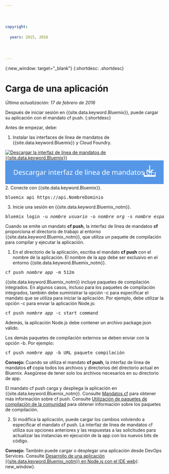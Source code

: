 ```yaml
---

 

copyright:

  years: 2015, 2016

 

---
```


{:new_window: target="_blank"}
{:shortdesc: .shortdesc}

# Carga de una aplicación
*Última actualización: 17 de febrero de 2016*

Después de iniciar sesión en {{site.data.keyword.Bluemix}}, puede cargar su aplicación con el mandato cf push.
{:shortdesc}

Antes de empezar, debe:
  1. Instalar las interfaces de línea de mandatos de {{site.data.keyword.Bluemix}} y Cloud Foundry. 

  <a class="xref" href="http://clis.ng.bluemix.net/ui/home.html" target="_blank" title="(Se abre en una pestaña o ventana
nueva)"><img class="image" src="images/btn_bx_commandline.svg" alt="Descargar la interfaz de línea de mandatos de
{{site.data.keyword.Bluemix}}" /> </a>  <a class="xref" href="https://github.com/cloudfoundry/cli/releases" target="_blank" title="(Se abre
en una pestaña o ventana nueva)"><img class="image" src="images/btn_cf_commandline.svg" alt="Descargar la interfaz de línea de mandatos de Cloud Foundry" /> </a>
  2. Conecte con {{site.data.keyword.Bluemix}}.

  <pre class="pre">bluemix api https://api.<span class="keyword" data-hd-keyref="DomainName">NombreDominio</span></pre>
  
  3. Inicie una sesión en {{site.data.keyword.Bluemix_notm}}.

  <pre class="pre">bluemix login -u <var class="keyword varname" data-hd-keyref="user_ID">nombre_usuario</var> -o <var class="keyword varname" data-hd-keyref="org_name">nombre_org</var> -s <var class="keyword varname" data-hd-keyref="space_name">nombre_espacio</var></pre>

Cuando se emite un mandato **cf push**, la interfaz de línea de mandatos **cf** proporciona el directorio de trabajo al entorno {{site.data.keyword.Bluemix_notm}}, que utiliza un paquete de compilación para compilar y ejecutar la aplicación.

  1. En el directorio de la aplicación, escriba el mandato **cf
push** con el nombre de la aplicación. El nombre de la app debe ser exclusivo en el entorno {{site.data.keyword.Bluemix_notm}}.
  
  <pre class="pre">cf push <var class="keyword varname" data-hd-keyref="app_name">nombre_app</var> -m 512m</pre>
  
  {{site.data.keyword.Bluemix_notm}} incluye paquetes de compilación integrados. En algunos casos, incluso para los paquetes de compilación integrados, también debe suministrar la opción -c para especificar el mandato que se utiliza para iniciar la aplicación. Por ejemplo, debe utilizar la opción -c para enviar la aplicación Node.js:
  
  <pre class="pre">cf push <var class="keyword varname" data-hd-keyref="app_name">nombre_app</var> -c start_command</pre>
  
  Además, la aplicación Node.js debe contener un archivo package.json válido.

  Los demás paquetes de compilación externos se deben enviar con la opción -b. Por ejemplo:

  <pre class="pre">cf push <var class="keyword varname" data-hd-keyref="app_name">nombre_app</var> -b URL_paquete_compilación</pre>
  
  **Consejo:** Cuando se utiliza el mandato **cf push**, la interfaz de línea de mandatos **cf** copia todos los archivos y directorios del directorio actual en Bluemix. Asegúrese de tener solo los archivos necesarios en su directorio de app.

  El mandato cf push carga y despliega la aplicación en {{site.data.keyword.Bluemix_notm}}. Consulte [Mandatos cf](../cli/reference/cfcommands/index.html) para obtener más información sobre cf push. Consulte [Utilización de paquetes de compilación de la comunidad](../cfapps/byob.html) para obtener información sobre los paquetes de compilación.

  2. Si modifica la aplicación, puede cargar los cambios volviendo a especificar el mandato cf push. La interfaz de línea de mandatos cf utiliza sus opciones anteriores y las respuestas a las solicitudes para actualizar las instancias en ejecución de la app con los nuevos bits de código.

**Consejo:** También puede cargar o desplegar una aplicación desde DevOps Services. Consulte [Desarrollo de una aplicación {{site.data.keyword.Bluemix_notm}} en Node.js con el IDE web](https://hub.jazz.net/tutorials/devopsweb/){: new_window}.
